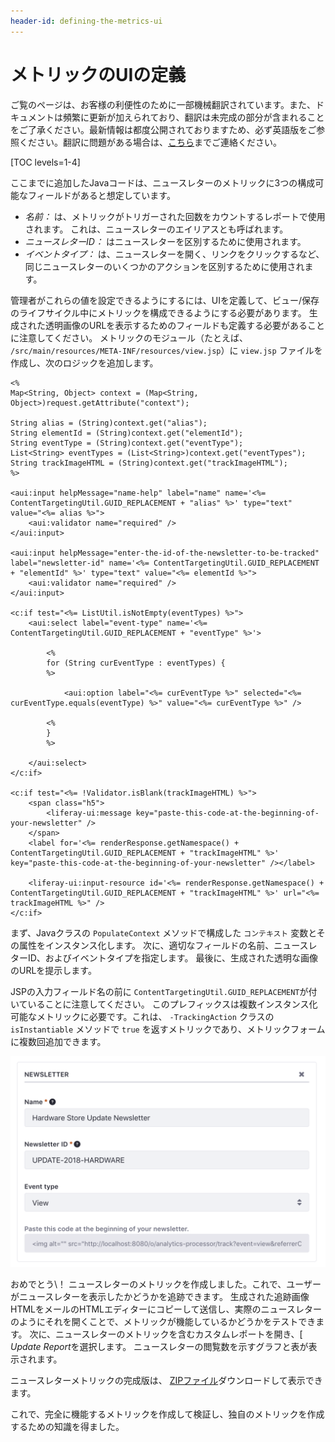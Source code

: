 ```yaml
---
header-id: defining-the-metrics-ui
---
```


# メトリックのUIの定義

<p class="alert alert-info"><span class="wysiwyg-color-blue120">ご覧のページは、お客様の利便性のために一部機械翻訳されています。また、ドキュメントは頻繁に更新が加えられており、翻訳は未完成の部分が含まれることをご了承ください。最新情報は都度公開されておりますため、必ず英語版をご参照ください。翻訳に問題がある場合は、<a href="mailto:support-content-jp@liferay.com">こちら</a>までご連絡ください。</span></p>

[TOC levels=1-4]

ここまでに追加したJavaコードは、ニュースレターのメトリックに3つの構成可能なフィールドがあると想定しています。

  - *名前：* は、メトリックがトリガーされた回数をカウントするレポートで使用されます。 これは、ニュースレターのエイリアスとも呼ばれます。
  - *ニュースレターID：* はニュースレターを区別するために使用されます。
  - *イベントタイプ：* は、ニュースレターを開く、リンクをクリックするなど、同じニュースレターのいくつかのアクションを区別するために使用されます。

管理者がこれらの値を設定できるようにするには、UIを定義して、ビュー/保存のライフサイクル中にメトリックを構成できるようにする必要があります。 生成された透明画像のURLを表示するためのフィールドも定義する必要があることに注意してください。 メトリックのモジュール（たとえば、 `/src/main/resources/META-INF/resources/view.jsp`）に `view.jsp` ファイルを作成し、次のロジックを追加します。

``` markup
<%
Map<String, Object> context = (Map<String, Object>)request.getAttribute("context");

String alias = (String)context.get("alias");
String elementId = (String)context.get("elementId");
String eventType = (String)context.get("eventType");
List<String> eventTypes = (List<String>)context.get("eventTypes");
String trackImageHTML = (String)context.get("trackImageHTML");
%>

<aui:input helpMessage="name-help" label="name" name='<%= ContentTargetingUtil.GUID_REPLACEMENT + "alias" %>' type="text" value="<%= alias %>">
    <aui:validator name="required" />
</aui:input>

<aui:input helpMessage="enter-the-id-of-the-newsletter-to-be-tracked" label="newsletter-id" name='<%= ContentTargetingUtil.GUID_REPLACEMENT + "elementId" %>' type="text" value="<%= elementId %>">
    <aui:validator name="required" />
</aui:input>

<c:if test="<%= ListUtil.isNotEmpty(eventTypes) %>">
    <aui:select label="event-type" name='<%= ContentTargetingUtil.GUID_REPLACEMENT + "eventType" %>'>

        <%
        for (String curEventType : eventTypes) {
        %>

            <aui:option label="<%= curEventType %>" selected="<%= curEventType.equals(eventType) %>" value="<%= curEventType %>" />

        <%
        }
        %>

    </aui:select>
</c:if>

<c:if test="<%= !Validator.isBlank(trackImageHTML) %>">
    <span class="h5">
        <liferay-ui:message key="paste-this-code-at-the-beginning-of-your-newsletter" />
    </span>
    <label for='<%= renderResponse.getNamespace() + ContentTargetingUtil.GUID_REPLACEMENT + "trackImageHTML" %>' key="paste-this-code-at-the-beginning-of-your-newsletter" /></label>

    <liferay-ui:input-resource id='<%= renderResponse.getNamespace() + ContentTargetingUtil.GUID_REPLACEMENT + "trackImageHTML" %>' url="<%= trackImageHTML %>" />
</c:if>
```

まず、Javaクラスの `PopulateContext` メソッドで構成した `コンテキスト` 変数とその属性をインスタンス化します。 次に、適切なフィールドの名前、ニュースレターID、およびイベントタイプを指定します。 最後に、生成された透明な画像のURLを提示します。

JSPの入力フィールド名の前に `ContentTargetingUtil.GUID_REPLACEMENT`が付いていることに注意してください。 このプレフィックスは複数インスタンス化可能なメトリックに必要です。これは、 `-TrackingAction` クラスの `isInstantiable` メソッドで `true` を返すメトリックであり、メトリックフォームに複数回追加できます。

![図1：メトリックを保存したら、生成された透過画像のURLをニュースレターのHTMLにコピーして、誰がそれを表示したかを追跡できます。](../../../images-dxp/metric-generated-url.png)

おめでとう\！ ニュースレターのメトリックを作成しました。これで、ユーザーがニュースレターを表示したかどうかを追跡できます。 生成された追跡画像HTMLをメールのHTMLエディターにコピーして送信し、実際のニュースレターのようにそれを開くことで、メトリックが機能しているかどうかをテストできます。 次に、ニュースレターのメトリックを含むカスタムレポートを開き、[ *Update Report*を選択します。 ニュースレターの閲覧数を示すグラフと表が表示されます。

ニュースレターメトリックの完成版は、 [ZIPファイル](https://portal.liferay.dev/documents/113763090/114000653/newsletter-7-1.zip/47e5b490-dd9d-9201-8abd-09b534ff7507?t=1565967901027)ダウンロードして表示できます。

これで、完全に機能するメトリックを作成して検証し、独自のメトリックを作成するための知識を得ました。
